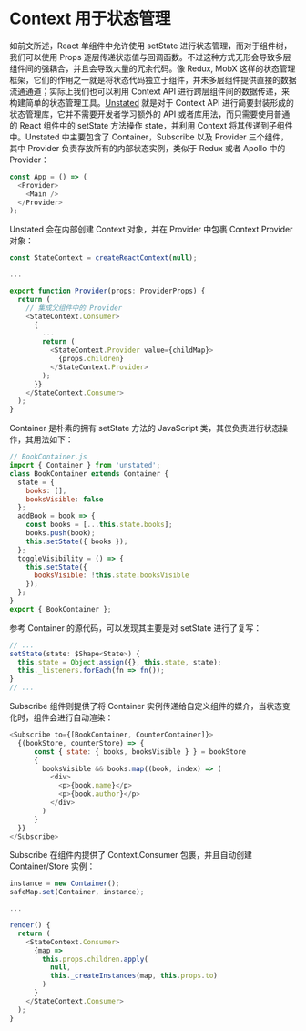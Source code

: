 # Context 用于状态管理

如前文所述，React 单组件中允许使用 setState 进行状态管理，而对于组件树，我们可以使用 Props 逐层传递状态值与回调函数。不过这种方式无形会导致多层组件间的强耦合，并且会导致大量的冗余代码。像 Redux, MobX 这样的状态管理框架，它们的作用之一就是将状态代码独立于组件，并未多层组件提供直接的数据流通通道；实际上我们也可以利用 Context API 进行跨层组件间的数据传递，来构建简单的状态管理工具。[Unstated](https://github.com/jamiebuilds/unstated) 就是对于 Context API 进行简要封装形成的状态管理库，它并不需要开发者学习额外的 API 或者库用法，而只需要使用普通的 React 组件中的 setState 方法操作 state，并利用 Context 将其传递到子组件中。Unstated 中主要包含了 Container，Subscribe 以及 Provider 三个组件，其中 Provider 负责存放所有的内部状态实例，类似于 Redux 或者 Apollo 中的 Provider：

```js
const App = () => (
  <Provider>
    <Main />
  </Provider>
);
```

Unstated 会在内部创建 Context 对象，并在 Provider 中包裹 Context.Provider 对象：

```js
const StateContext = createReactContext(null);

...

export function Provider(props: ProviderProps) {
  return (
    // 集成父组件中的 Provider
    <StateContext.Consumer>
      {
        ...
        return (
          <StateContext.Provider value={childMap}>
            {props.children}
          </StateContext.Provider>
        );
      }}
    </StateContext.Consumer>
  );
}
```

Container 是朴素的拥有 setState 方法的 JavaScript 类，其仅负责进行状态操作，其用法如下：

```js
// BookContainer.js
import { Container } from 'unstated';
class BookContainer extends Container {
  state = {
    books: [],
    booksVisible: false
  };
  addBook = book => {
    const books = [...this.state.books];
    books.push(book);
    this.setState({ books });
  };
  toggleVisibility = () => {
    this.setState({
      booksVisible: !this.state.booksVisible
    });
  };
}
export { BookContainer };
```

参考 Container 的源代码，可以发现其主要是对 setState 进行了复写：

```js
// ...
setState(state: $Shape<State>) {
  this.state = Object.assign({}, this.state, state);
  this._listeners.forEach(fn => fn());
}
// ...
```

Subscribe 组件则提供了将 Container 实例传递给自定义组件的媒介，当状态变化时，组件会进行自动渲染：

```js
<Subscribe to={[BookContainer, CounterContainer]}>
  {(bookStore, counterStore) => {
      const { state: { books, booksVisible } } = bookStore
      {
        booksVisible && books.map((book, index) => (
          <div>
            <p>{book.name}</p>
            <p>{book.author}</p>
          </div>
        )
      }
  }}
</Subscribe>
```

Subscribe 在组件内提供了 Context.Consumer 包裹，并且自动创建 Container/Store 实例：

```js
instance = new Container();
safeMap.set(Container, instance);

...

render() {
  return (
    <StateContext.Consumer>
      {map =>
        this.props.children.apply(
          null,
          this._createInstances(map, this.props.to)
        )
      }
    </StateContext.Consumer>
  );
}
```
